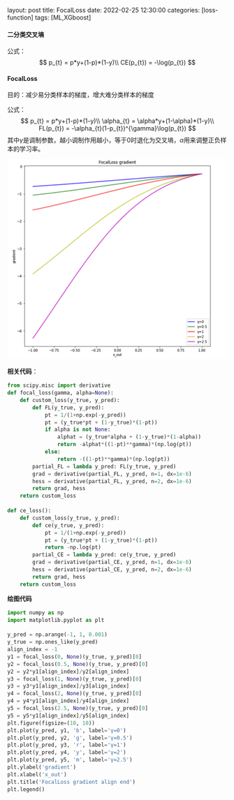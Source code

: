 layout: post
title:  FocalLoss
date:   2022-02-25 12:30:00
categories: [loss-function]
tags: [ML,XGboost]

#### 二分类交叉墒

公式：
$$
p_{t} = p*y+(1-p)*(1-y)\\
CE(p_{t}) = -\log(p_{t})
$$

#### FocalLoss

目的：减少易分类样本的梯度，增大难分类样本的梯度

公式：
$$
p_{t} = p*y+(1-p)*(1-y)\\
\alpha_{t} = \alpha*y+(1-\alpha)*(1-y)\\
FL(p_{t}) = -\alpha_{t}(1-p_{t})^{\gamma}\log(p_{t})
$$
其中$\gamma$是调制参数，越小调制作用越小，等于0时退化为交叉墒，$\alpha$用来调整正负样本的学习率。

<img src="../assets/images/2022-02-25-focal-loss/image-20220225115640290.png" alt="image-20220225115640290" style="zoom:50%;" />

**相关代码**：

```python
from scipy.misc import derivative
def focal_loss(gamma, alpha=None):
    def custom_loss(y_true, y_pred):
        def FL(y_true, y_pred):
            pt = 1/(1+np.exp(-y_pred))
            pt = (y_true*pt + (1-y_true)*(1-pt))
            if alpha is not None:
                alphat = (y_true*alpha + (1-y_true)*(1-alpha))
                return -alphat*((1-pt)**gamma)*(np.log(pt))
            else:
                return -((1-pt)**gamma)*(np.log(pt))
        partial_FL = lambda y_pred: FL(y_true, y_pred)
        grad = derivative(partial_FL, y_pred, n=1, dx=1e-6)
        hess = derivative(partial_FL, y_pred, n=2, dx=1e-6)
        return grad, hess
    return custom_loss

def ce_loss():
    def custom_loss(y_true, y_pred):
        def ce(y_true, y_pred):
            pt = 1/(1+np.exp(-y_pred))
            pt = (y_true*pt + (1-y_true)*(1-pt)) 
            return -np.log(pt)
        partial_CE = lambda y_pred: ce(y_true, y_pred)
        grad = derivative(partial_CE, y_pred, n=1, dx=1e-6)
        hess = derivative(partial_CE, y_pred, n=2, dx=1e-6)
        return grad, hess
    return custom_loss
```

**绘图代码**

```python
import numpy as np
import matplotlib.pyplot as plt

y_pred = np.arange(-1, 1, 0.001)
y_true = np.ones_like(y_pred)
align_index = -1
y1 = focal_loss(0, None)(y_true, y_pred)[0]
y2 = focal_loss(0.5, None)(y_true, y_pred)[0]
y2 = y2*y1[align_index]/y2[align_index]
y3 = focal_loss(1, None)(y_true, y_pred)[0]
y3 = y3*y1[align_index]/y3[align_index]
y4 = focal_loss(2, None)(y_true, y_pred)[0]
y4 = y4*y1[align_index]/y4[align_index]
y5 = focal_loss(2.5, None)(y_true, y_pred)[0]
y5 = y5*y1[align_index]/y5[align_index]
plt.figure(figsize=(10, 10))
plt.plot(y_pred, y1, 'b', label='γ=0')
plt.plot(y_pred, y2, 'g', label='γ=0.5')
plt.plot(y_pred, y3, 'r', label='γ=1')
plt.plot(y_pred, y4, 'y', label='γ=2')
plt.plot(y_pred, y5, 'm', label='γ=2.5')
plt.ylabel('gradient')
plt.xlabel('x_out')
plt.title('FocalLoss gradient align end')
plt.legend()
```

